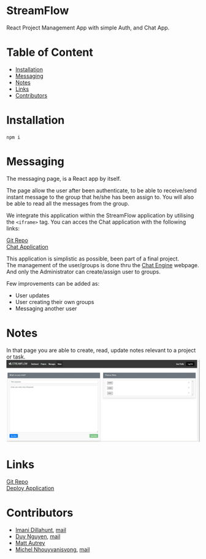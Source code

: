# StreamFlow
React Project Management App with simple Auth, and Chat App.

# Table of Content
- [Installation](#installation)
- [Messaging](#mesaging)
- [Notes](#notes)
- [Links](#links)
- [Contributors](#contributors)

# Installation
```
npm i
```

# Messaging
The messaging page, is a React app by itself.

The page allow the user after been authenticate, to be able to receive/send instant message to the group that he/she has been assign to. You will also be able to read all the messages from the group.

We integrate this application within the StreamFlow application by utilising the ```<iframe>``` tag.
You can acces the Chat application with the following links:  

[Git Repo](https://github.com/nhounhou/chat-app)  
[Chat Application](https://chat-app-unc.netlify.app/)

This application is simplistic as possible, been part of a final project.  
The management of the user/groups is done thru the [Chat Engine](https://chatengine.io/) webpage. And only the Administrator can create/assign user to groups.  

Few improvements can be added as:
- User updates
- User creating their own groups
- Messaging another user

# Notes
In that page you are able to create, read, update notes relevant to a project or task.
![images](client/public/images/notes.jpg)

# Links
[Git Repo](https://github.com/imanid-code/streamflow)  
[Deploy Application]()

# Contributors
- [Imani Dillahunt](https://github.com/imanid-code), [mail](mailto:imanidillahunt@gmail.com)
- [Duy Nguyen](https://github.com/LinosM), [mail](mailto:NguyenDuy768@gmail.com)
- [Matt Autrey](https://github.com/mautrey17)
- [Michel Nhouyvanisvong](https://github.com/nhounhou), [mail](mailto:mnhounhou@gmail.com)
